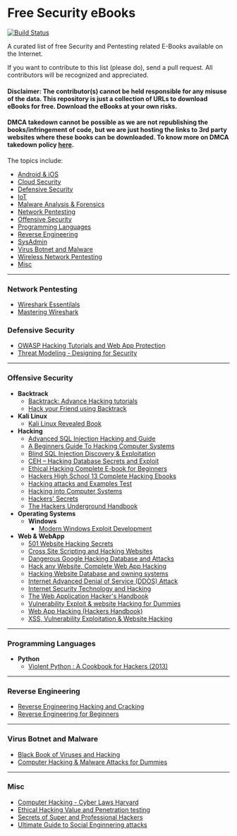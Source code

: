# Free Security eBooks
[![Build Status](https://travis-ci.org/Hack-with-Github/Free-Security-eBooks.svg?branch=master)](https://travis-ci.org/Hack-with-Github/Free-Security-eBooks)

A curated list of free Security and Pentesting related E-Books available on the Internet.

If you want to contribute to this list (please do), send a pull request. All contributors will be recognized and appreciated.

#### Disclaimer: The contributor(s) cannot be held responsible for any misuse of the data. This repository is just a collection of URLs to download eBooks for free. Download the eBooks at your own risks. 

#### DMCA takedown cannot be possible as we are not republishing the books/infringement of code, but we are just hosting the links to 3rd party websites where these books can be downloaded. To know more on DMCA takedown policy [here](https://help.github.com/articles/dmca-takedown-policy/).

The topics include:

- [Android & iOS](#android--ios)
- [Cloud Security](#cloud-security)
- [Defensive Security](#defensive-security)
- [IoT](#iot)
- [Malware Analysis & Forensics](#malware-analysis--forensics)
- [Network Pentesting](#network-pentesting)
- [Offensive Security](#offensive-security)
- [Programming Languages](#programming-languages)
- [Reverse Engineering](#reverse-engineering)
- [SysAdmin](#sysadmin)
- [Virus Botnet and Malware](#virus-botnet-and-malware)
- [Wireless Network Pentesting](#wireless-network-pentesting)
- [Misc](#misc)

----------

### Network Pentesting
- [Wireshark Essentilals](https://github.com/cyberh3x/books/blob/master/9781783554638-WIRESHARK_ESSENTIALS.pdf)
- [Mastering Wireshark](https://github.com/cyberh3x/books/blob/master/9781783989522-MASTERING_WIRESHARK.pdf)

### Defensive Security
- [OWASP Hacking Tutorials and Web App Protection](https://www.owasp.org/images/d/d0/Web_Services_Hacking_and_Hardening.pdf)
- [Threat Modeling - Designing for Security](https://news.asis.io/sites/default/files/Threat%20Modeling.pdf)

----------

### Offensive Security

- **Backtrack**
  - [Backtrack: Advance Hacking tutorials](http://www.binary-zone.com/course/BZ-Backtrack.usage.pdf)
  - [Hack your Friend using Backtrack](http://hackerspace.cs.rutgers.edu/library/bt5tutorials/HackYourFriend.pdf)
- **Kali Linux**
  - [Kali Linux Revealed Book](https://kali.training/)
- **Hacking**
  - [Advanced SQL Injection Hacking and Guide](https://defcon.org/images/defcon-17/dc-17-presentations/defcon-17-joseph_mccray-adv_sql_injection.pdf)
  - [A Beginners Guide To Hacking Computer Systems](http://www.mediafire.com/download/dyewn6f3r3olnuw/A+Beginners+Guide+To+Hacking+Computer+Systems.zip)
  - [Blind SQL Injection Discovery & Exploitation](http://blueinfy.com/wp/blindsql.pdf)
  - [CEH – Hacking Database Secrets and Exploit](http://repo.hackerzvoice.net/depot_cehv6/)
  - [Ethical Hacking Complete E-book for Beginners](http://pdf.textfiles.com/security/palmer.pdf)
  - [Hackers High School 13 Complete Hacking Ebooks](http://www.mediafire.com/download/u2akquvibe6ia13/Hackers+High+School+13+Complete+Hacking+E-books.rar)
  - [Hacking attacks and Examples Test](http://www.mediafire.com/download/dpysbzboord42lo/Hacking+attacks+and+Examples+Test.zip)
  - [Hacking into Computer Systems](http://www.academia.edu/1153769/Hacking_into_computer_systems_-_a_beginners_guide)
  - [Hackers' Secrets](http://www.onlinepot.org/security/HackersSecrets.pdf)
  - [The Hackers Underground Handbook](https://decryptedmatrix.com/wp-content/uploads/2012/06/The-Hackers-Underground-Handbook.pdf)
- **Operating Systems**
  - **Windows**
     - [Modern Windows Exploit Development](https://userscloud.com/9ifscj08wllu)
- **Web & WebApp**
  - [501 Website Hacking Secrets](http://www.mediafire.com/download/da8nhq8oh5iddae/501+Website+Hacking+Secrets.zip)
  - [Cross Site Scripting and Hacking Websites](http://www.objectif-securite.ch/research/xss_security_days.pdf)
  - [Dangerous Google Hacking Database and Attacks](http://www.mediafire.com/download/s3535s2yg1w26u7/Dangerours+Google+Hacking+Database+and+Attacks.zip)
  - [Hack any Website, Complete Web App Hacking](https://www.defcon.org/images/defcon-11/dc-11-presentations/dc-11-Gentil/dc-11-gentil.pdf)
  - [Hacking Website Database and owning systems](http://www.blackhat.com/presentations/bh-europe-07/Cerrudo/Whitepaper/bh-eu-07-cerrudo-WP-up.pdf)
  - [Internet Advanced Denial of Service (DDOS) Attack](http://www.mediafire.com/download/b4jmyl022rh48c0/Internet+Advanced+Denial+of+Service+%28DDOS%29+Attack.zip)
  - [Internet Security Technology and Hacking](http://www.mediafire.com/download/7tk860o8n777iqa/Internet+Security+Technology+and+Hacking.zip)
  - [The Web Application Hacker's Handbook](https://leaksource.files.wordpress.com/2014/08/the-web-application-hackers-handbook.pdf)
  - [Vulnerability Exploit & website Hacking for Dummies](http://www.mediafire.com/download/j8cvosmvcb4vpw9/Vulnerability+Exploitation+%26+website+Hacking+for+Dummies.rar)
  - [Web App Hacking (Hackers Handbook)](http://www.mediafire.com/download/c7b18vtpc77sysi/Web+App+Hacking+%28Hackers+Handbook%29.zip)
  - [XSS, Vulnerability Exploitation & Website Hacking](http://www.cis.syr.edu/~wedu/seed/Labs/Attacks_XSS/XSS.pdf)

----------

### Programming Languages
- **Python**
  - [Violent Python : A Cookbook for Hackers (2013)](https://github.com/reconSF/python/blob/master/Syngress.Violent.Python.a.Cookbook.for.Hackers.2013.pdf)

----------

### Reverse Engineering
- [Reverse Engineering Hacking and Cracking](https://media.blackhat.com/bh-dc-11/Grand/BlackHat_DC_2011_Grand-Workshop.pdf)
- [Reverse Engineering for Beginners ](http://www.t-gr.com/fotis/books/re.pdf)

----------

### Virus Botnet and Malware
- [Black Book of Viruses and Hacking](http://www.mediafire.com/download/c8ilcobmyiqooyp/Black+Book+of+Viruses+and+Hacking.zip)
- [Computer Hacking & Malware Attacks for Dummies](http://www.mediafire.com/download/8derf9dueyq64i5/Computer+Viruses%2C+Hacking+and+Malware+attacks+for+Dummies.zip)

----------

### Misc
- [Computer Hacking - Cyber Laws Harvard](http://cyber.law.harvard.edu/sites/cyber.law.harvard.edu/files/ComputerHacking.pdf)
- [Ethical Hacking Value and Penetration testing](http://www.certconf.org/presentations/2003/Wed/WM4.pdf)
- [Secrets of Super and Professional Hackers](http://www.mediafire.com/download/2sspb36u5gymd23/Secrets+of+Super+and+Professional+Hackers.zip)
- [Ultimate Guide to Social Enginnering attacks](http://uwcisa.uwaterloo.ca/Biblio2/Topic/ACC626%20Social%20Engineering%20A%20Cheung.pdf)

